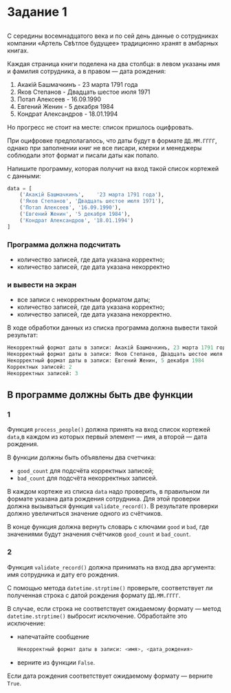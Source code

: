 # Задание 1

##

С середины восемнадцатого века и по сей день данные о сотрудниках компании «Артель Свѣтлое будущее» традиционно хранят в амбарных книгах.

Каждая страница книги поделена на два столбца: в левом указаны имя и фамилия сотрудника, а в правом — дата рождения:

1. Акакій Башмачкинъ   -   23 марта 1791 года
2. Яков Степанов       -   Двадцать шестое июля 1971
3. Потап Алексеев      -  16.09.1990
4. Евгений Женин       -   5 декабря 1984
5. Кондрат Александров - 18.01.1994

Но прогресс не стоит на месте: список пришлось оцифровать.

При оцифровке предполагалось, что даты будут в формате `ДД.ММ.ГГГГ`, однако при заполнении книг не все писари, клерки и менеджеры соблюдали этот формат и писали даты как попало.

Напишите программу, которая получит на вход такой список кортежей с данными:

```python
data = [
    ('Акакій Башмачкинъ',    '23 марта 1791 года'),
    ('Яков Степанов', 'Двадцать шестое июля 1971'),
    ('Потап Алексеев', '16.09.1990'),
    ('Евгений Женин', '5 декабря 1984'),
    ('Кондрат Александров', '18.01.1994')
] 
```

### Программа должна подсчитать

* количество записей, где дата указана корректно;
* количество записей, где дата указана некорректно

### и вывести на экран

* все записи с некорректным форматом даты;
* количество записей, где дата указана корректно;
* количество записей, где дата указана некорректно.

В ходе обработки данных из списка программа должна вывести такой результат:

```python
Некорректный формат даты в записи: Акакій Башмачкинъ, 23 марта 1791 года
Некорректный формат даты в записи: Яков Степанов, Двадцать шестое июля 1971
Некорректный формат даты в записи: Евгений Женин, 5 декабря 1984
Корректных записей: 2
Некорректных записей: 3 
```

## В программе должны быть две функции

### 1

Функция `process_people()` должна принять на вход список кортежей `data`,в каждом из которых первый элемент — имя, а второй — дата рождения.

В функции должны быть объявлены два счетчика:

* `good_count` для подсчёта корректных записей;
* `bad_count` для подсчёта некорректных записей.

В каждом кортеже из списка `data` надо проверить, в правильном ли формате указана дата рождения сотрудника. Для этой проверки должна вызываться функция `validate_record()`. В результате проверки должно увеличиться значение одного из счётчиков.

В конце функция должна вернуть словарь с ключами `good` и `bad`, где значениями будут значения счётчиков `good_count` и `bad_count`.

### 2

Функция `validate_record()` должна принимать на вход два аргумента: имя сотрудника и дату его рождения.

С помощью метода `datetime.strptime()` проверьте, соответствует ли полученная строка с датой рождения формату `ДД.ММ.ГГГГ`.

В случае, если строка не соответствует ожидаемому формату — метод `datetime.strptime()` выбросит исключение. Обработайте это исключение:

* напечатайте сообщение

    ```python
    Некорректный формат даты в записи: <имя>, <дата_рождения>
    ```

* верните из функции `False`.

Если дата рождения соответствует ожидаемому формату — верните `True`.
